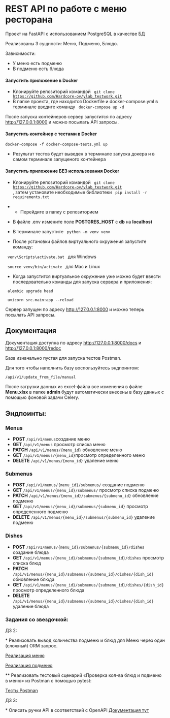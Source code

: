 # REST API по работе с меню ресторана

Проект на FastAPI с использованием PostgreSQL в качестве БД

Реализованы 3 сущности: Меню, Подменю, Блюдо.

Зависимости:
- У меню есть подменю
- В подменю есть блюда


#### Запустить приложение в Docker

- Клонируйте репозиторий командой <code> git clone https://github.com/Hardcore-ov/ylab_testwork.git </code>
- В папке проекта, где находится Dockerfile и docker-compose.yml в терминале введите команду <code> docker-compose up -d </code>

После запуска контейнеров сервер запустится по адресу http://127.0.0.1:8000 и можно посылать API запросы.

#### Запустить контейнер с тестами в Docker

```
docker-compose -f docker-compose-tests.yml up
```

- Результат тестов будет выведен в терминале запуска докера и в самом терминале запущеного контейнера

#### Запустить приложение БЕЗ использования Docker

- Клонируйте репозиторий командой <code> git clone https://github.com/Hardcore-ov/ylab_testwork.git </code> , затем установите
необходимые библиотеки <code> pip install -r requirements.txt </code>

- - Перейдите в папку с репозиторием

- В файле .env измените поле **POSTGRES_HOST** с **db** на **localhost**

- В терминале запустите <code> python -m venv venv </code>

- После установки файлов виртуального окружения запустите команду:

<code> venv\Scripts\activate.bat </code> для Windows

<code> source venv/bin/activate </code> для Mac и Linux

- Когда запустится виртуальное окружение уже можно будет ввести последовательно команды для запуска сервера и приложения:

<code> alembic upgrade head </code>

<code> uvicorn src.main:app --reload </code>

Сервер запущен по адресу http://127.0.0.1:8000 и можно теперь посылать API запросы.

<a name="headers"><h2>Документация</h2></a>

Документация доступна по адресу http://127.0.0.1:8000/docs и http://127.0.0.1:8000/redoc

База изначально пустая для запуска тестов Postman.

Для того чтобы наполнить базу воспользуйтесь эндпоинтом:
```
/api/v1/update_from_file/manual
```

После загрузки данных из excel-файла все изменения в файле **Menu.xlsx** в папке **admin**
будут автоматически внесены в базу данных с помощью фоновой задачи Celery.

## Эндпоинты:

### Menus
- **POST**   ```/api/v1/menus```создание меню
- **GET** ```/api/v1/menus``` просмотр списка меню
- **PATCH** ```/api/v1/menus/{menu_id}``` обновление меню
- **GET**    ```/api/v1/menus/{menu_id}```просмотр определенного меню
- **DELETE**  ```/api/v1/menus/{menu_id}``` удаление меню

### Submenus
- **POST** ```/api/v1/menus/{menu_id}/submenus/``` создание подменю
- **GET**  ```/api/v1/menus/{menu_id}/submenus/``` просмотр списка подменю
- **PATCH** ```/api/v1/menus/{menu_id}/submenus/{submenu_id}``` обновление подменю
- **GET**  ```/api/v1/menus/{menu_id}/submenus/{submenu_id}``` просмотр определенного подменю
- **DELETE** ```/api/v1/menus/{menu_id}/submenus/{submenu_id}``` удаление подменю

### Dishes
- **POST** ```/api/v1/menus/{menu_id}/submenus/{submenu_id}/dishes``` создание блюда
- **GET**   ```/api/v1/menus/{menu_id}/submenus/{submenu_id}/dishes``` просмотр списка блюд
- **PATCH** ```/api/v1/menus/{menu_id}/submenus/{submenu_id}/dishes/{dish_id}``` обновление блюда
- **GET**   ```/api/v1/menus/{menu_id}/submenus/{submenu_id}/dishes/{dish_id}``` просмотр определенного блюда
- **DELETE** ```/api/v1/menus/{menu_id}/submenus/{submenu_id}/dishes/{dish_id}``` удаление блюда


### Задания со звездочкой:

ДЗ 2:

\* Реализовать вывод количества подменю и блюд для Меню через один (сложный) ORM запрос. 

[Реализация меню](src/menu/models.py)

[Реализация подменю](src/submenu/models.py)

** Реализовать тестовый сценарий «Проверка кол-ва блюд и подменю в меню» из Postman с помощью pytest:

[Тесты Postman](tests/test_postman_check.py)

ДЗ 3:

\* Описать ручки API в соответствий c OpenAPI [Документация тут](#headers)